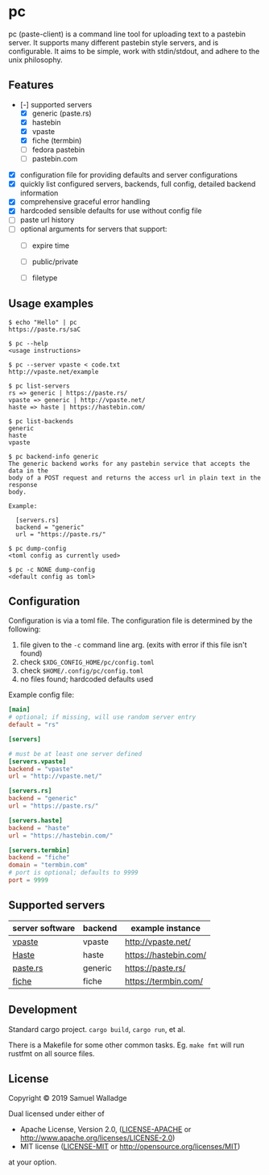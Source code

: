# pc

pc (paste-client) is a command line tool for uploading text to a pastebin
server. It supports many different pastebin style servers, and is configurable.
It aims to be simple, work with stdin/stdout, and adhere to the unix
philosophy.


## Features

- [-] supported servers
  - [X] generic (paste.rs)
  - [X] hastebin
  - [X] vpaste
  - [X] fiche (termbin)
  - [ ] fedora pastebin
  - [ ] pastebin.com
- [X] configuration file for providing defaults and server configurations
- [X] quickly list configured servers, backends, full config, detailed backend
  information
- [X] comprehensive graceful error handling
- [X] hardcoded sensible defaults for use without config file
- [ ] paste url history
- [ ] optional arguments for servers that support:
  - [ ] expire time
  - [ ] public/private
  - [ ] filetype


## Usage examples

```
$ echo "Hello" | pc
https://paste.rs/saC

$ pc --help
<usage instructions>

$ pc --server vpaste < code.txt
http://vpaste.net/example

$ pc list-servers
rs => generic | https://paste.rs/
vpaste => generic | http://vpaste.net/
haste => haste | https://hastebin.com/

$ pc list-backends
generic
haste
vpaste

$ pc backend-info generic
The generic backend works for any pastebin service that accepts the data in the
body of a POST request and returns the access url in plain text in the response
body.

Example:

  [servers.rs]
  backend = "generic"
  url = "https://paste.rs/"

$ pc dump-config
<toml config as currently used>

$ pc -c NONE dump-config
<default config as toml>
```

## Configuration

Configuration is via a toml file. The configuration file is determined by the
following:

1. file given to the `-c` command line arg. (exits with error if this file
   isn't found)
2. check `$XDG_CONFIG_HOME/pc/config.toml`
3. check `$HOME/.config/pc/config.toml`
5. no files found; hardcoded defaults used


Example config file:

```toml
[main]
# optional; if missing, will use random server entry
default = "rs"

[servers]

# must be at least one server defined
[servers.vpaste]
backend = "vpaste"
url = "http://vpaste.net/"

[servers.rs]
backend = "generic"
url = "https://paste.rs/"

[servers.haste]
backend = "haste"
url = "https://hastebin.com/"

[servers.termbin]
backend = "fiche"
domain = "termbin.com"
# port is optional; defaults to 9999
port = 9999
```

## Supported servers

| server software                                     | backend | example instance      |
| ------                                              | ------- | ---------------       |
| [vpaste](http://pileus.org/tools/vpaste)            | vpaste  | http://vpaste.net/    |
| [Haste](https://github.com/seejohnrun/haste-server) | haste   | https://hastebin.com/ |
| [paste.rs](https://paste.rs/web)                    | generic | https://paste.rs/     |
| [fiche](https://github.com/solusipse/fiche)         | fiche   | https://termbin.com/  |


## Development

Standard cargo project. `cargo build`, `cargo run`, et al.

There is a Makefile for some other common tasks. Eg. `make fmt` will run
rustfmt on all source files.


## License

Copyright © 2019 Samuel Walladge

Dual licensed under either of

* Apache License, Version 2.0, ([LICENSE-APACHE](LICENSE-APACHE) or http://www.apache.org/licenses/LICENSE-2.0)
* MIT license ([LICENSE-MIT](LICENSE-MIT) or http://opensource.org/licenses/MIT)

at your option.
